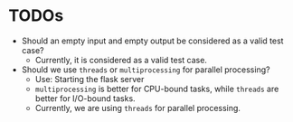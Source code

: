 # TODOs

- Should an empty input and empty output be considered as a valid test case?
  - Currently, it is considered as a valid test case.
- Should we use `threads` or `multiprocessing` for parallel processing?
  - Use: Starting the flask server
  - `multiprocessing` is better for CPU-bound tasks, while `threads` are better for I/O-bound tasks.
  - Currently, we are using `threads` for parallel processing.
